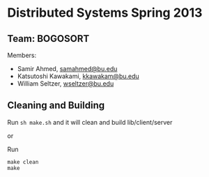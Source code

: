 # Distributed Systems Spring 2013

## Team: BOGOSORT

Members: 

- Samir Ahmed, samahmed@bu.edu
- Katsutoshi Kawakami, kkawakam@bu.edu
- William Seltzer, wseltzer@bu.edu

## Cleaning and Building

Run `sh make.sh` and it will clean and build lib/client/server

or 

Run 

```
make clean
make
```
